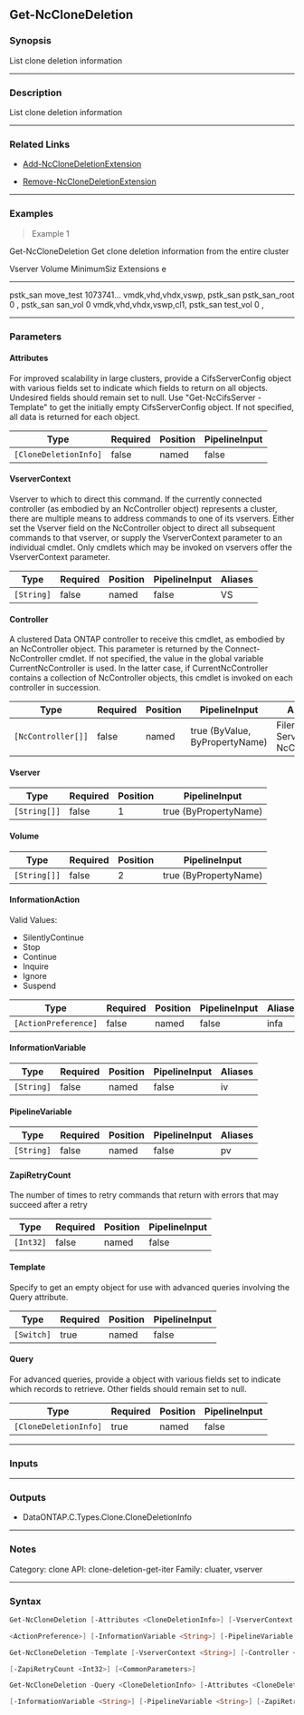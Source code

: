 Get-NcCloneDeletion
-------------------

### Synopsis
List clone deletion information

---

### Description

List clone deletion information

---

### Related Links
* [Add-NcCloneDeletionExtension](Add-NcCloneDeletionExtension)

* [Remove-NcCloneDeletionExtension](Remove-NcCloneDeletionExtension)

---

### Examples
> Example 1

Get-NcCloneDeletion
Get clone deletion information from the entire cluster

Vserver                        Volume                         MinimumSiz Extensions
                                                              e
-------                        ------                         ---------- ----------
pstk_san                       move_test                      1073741... vmdk,vhd,vhdx,vswp,
pstk_san                       pstk_san_root                  0          ,
pstk_san                       san_vol                        0          vmdk,vhd,vhdx,vswp,cl1,
pstk_san                       test_vol                       0          ,

---

### Parameters
#### **Attributes**
For improved scalability in large clusters, provide a CifsServerConfig object with various fields set to indicate which fields to return on all objects.  Undesired fields should remain set to null.  Use "Get-NcCifsServer -Template" to get the initially empty CifsServerConfig object.  If not specified, all data is returned for each object.

|Type                 |Required|Position|PipelineInput|
|---------------------|--------|--------|-------------|
|`[CloneDeletionInfo]`|false   |named   |false        |

#### **VserverContext**
Vserver to which to direct this command.  If the currently connected controller (as embodied by an NcController object) represents a cluster, there are multiple means to address commands to one of its vservers.  Either set the Vserver field on the NcController object to direct all subsequent commands to that vserver, or supply the VserverContext parameter to an individual cmdlet.  Only cmdlets which may be invoked on vservers offer the VserverContext parameter.

|Type      |Required|Position|PipelineInput|Aliases|
|----------|--------|--------|-------------|-------|
|`[String]`|false   |named   |false        |VS     |

#### **Controller**
A clustered Data ONTAP controller to receive this cmdlet, as embodied by an NcController object.  This parameter is returned by the Connect-NcController cmdlet.  If not specified, the value in the global variable CurrentNcController is used.  In the latter case, if CurrentNcController contains a collection of NcController objects, this cmdlet is invoked on each controller in succession.

|Type              |Required|Position|PipelineInput                 |Aliases                          |
|------------------|--------|--------|------------------------------|---------------------------------|
|`[NcController[]]`|false   |named   |true (ByValue, ByPropertyName)|Filer<br/>Server<br/>NcController|

#### **Vserver**

|Type        |Required|Position|PipelineInput        |
|------------|--------|--------|---------------------|
|`[String[]]`|false   |1       |true (ByPropertyName)|

#### **Volume**

|Type        |Required|Position|PipelineInput        |
|------------|--------|--------|---------------------|
|`[String[]]`|false   |2       |true (ByPropertyName)|

#### **InformationAction**

Valid Values:

* SilentlyContinue
* Stop
* Continue
* Inquire
* Ignore
* Suspend

|Type                |Required|Position|PipelineInput|Aliases|
|--------------------|--------|--------|-------------|-------|
|`[ActionPreference]`|false   |named   |false        |infa   |

#### **InformationVariable**

|Type      |Required|Position|PipelineInput|Aliases|
|----------|--------|--------|-------------|-------|
|`[String]`|false   |named   |false        |iv     |

#### **PipelineVariable**

|Type      |Required|Position|PipelineInput|Aliases|
|----------|--------|--------|-------------|-------|
|`[String]`|false   |named   |false        |pv     |

#### **ZapiRetryCount**
The number of times to retry commands that return with errors that may succeed after a retry

|Type     |Required|Position|PipelineInput|
|---------|--------|--------|-------------|
|`[Int32]`|false   |named   |false        |

#### **Template**
Specify to get an empty object for use with advanced queries involving the Query attribute.

|Type      |Required|Position|PipelineInput|
|----------|--------|--------|-------------|
|`[Switch]`|true    |named   |false        |

#### **Query**
For advanced queries, provide a object with various fields set to indicate which records to retrieve.  Other fields should remain set to null.

|Type                 |Required|Position|PipelineInput|
|---------------------|--------|--------|-------------|
|`[CloneDeletionInfo]`|true    |named   |false        |

---

### Inputs

---

### Outputs
* DataONTAP.C.Types.Clone.CloneDeletionInfo

---

### Notes
Category: clone
API: clone-deletion-get-iter
Family: cluater, vserver

---

### Syntax
```PowerShell
Get-NcCloneDeletion [-Attributes <CloneDeletionInfo>] [-VserverContext <String>] [-Controller <NcController[]>] [[-Vserver] <String[]>] [[-Volume] <String[]>] [-InformationAction 
```
```PowerShell
<ActionPreference>] [-InformationVariable <String>] [-PipelineVariable <String>] [-ZapiRetryCount <Int32>] [<CommonParameters>]
```
```PowerShell
Get-NcCloneDeletion -Template [-VserverContext <String>] [-Controller <NcController[]>] [-InformationAction <ActionPreference>] [-InformationVariable <String>] [-PipelineVariable <String>] 
```
```PowerShell
[-ZapiRetryCount <Int32>] [<CommonParameters>]
```
```PowerShell
Get-NcCloneDeletion -Query <CloneDeletionInfo> [-Attributes <CloneDeletionInfo>] [-VserverContext <String>] [-Controller <NcController[]>] [-InformationAction <ActionPreference>] 
```
```PowerShell
[-InformationVariable <String>] [-PipelineVariable <String>] [-ZapiRetryCount <Int32>] [<CommonParameters>]
```
